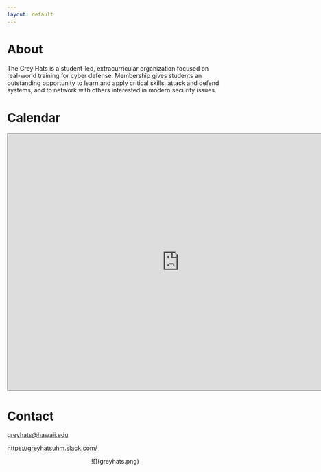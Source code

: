 ```yaml
---
layout: default
---
```


# [](#about)About

The Grey Hats is a student-led, extracurricular organization focused on real-world training for cyber defense. Membership gives students an outstanding opportunity to learn and apply critical skills, attack and defend systems, and to network with others interested in modern security issues.

# [](#calendar)Calendar

<iframe src="https://calendar.google.com/calendar/embed?title=Grey%20Hats&amp;height=600&amp;wkst=1&amp;bgcolor=%23cccccc&amp;src=greyhats%40hawaii.edu&amp;color=%2329527A&amp;ctz=Pacific%2FHonolulu" style="border:solid 1px #777" width="800" height="600" frameborder="0" scrolling="no"></iframe>

# [](#contact)Contact

greyhats@hawaii.edu

https://greyhatsuhm.slack.com/

<center>
![](greyhats.png)
</center>

